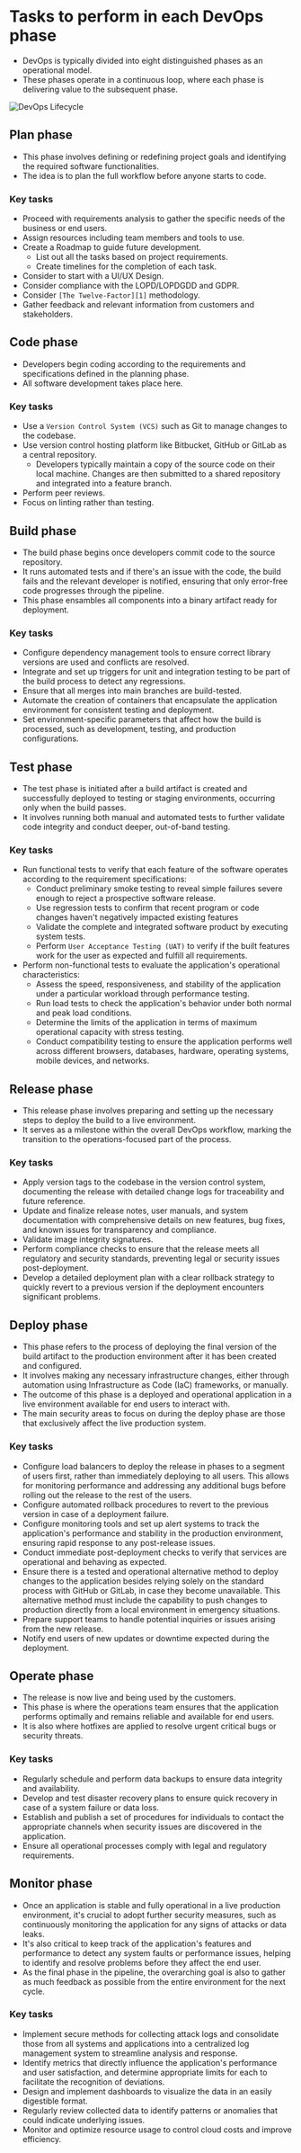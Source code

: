 # Tasks to perform in each DevOps phase

* DevOps is typically divided into eight distinguished phases as an operational model.
* These phases operate in a continuous loop, where each phase is delivering value to the subsequent phase.

![DevOps Lifecycle][1]

## Plan phase

* This phase involves defining or redefining project goals and identifying the required software functionalities.
* The idea is to plan the full workflow before anyone starts to code.

### Key tasks

* Proceed with requirements analysis to gather the specific needs of the business or end users.
* Assign resources including team members and tools to use.
* Create a Roadmap to guide future development.
  * List out all the tasks based on project requirements.
  * Create timelines for the completion of each task.
* Consider to start with a UI/UX Design.
* Consider compliance with the LOPD/LOPDGDD and GDPR.
* Consider `[The Twelve-Factor][1]` methodology.
* Gather feedback and relevant information from customers and stakeholders.

## Code phase

* Developers begin coding according to the requirements and specifications defined in the planning phase.
* All software development takes place here.

### Key tasks

* Use a `Version Control System (VCS)` such as Git to manage changes to the codebase.
* Use version control hosting platform like Bitbucket, GitHub or GitLab as a central repository.
  * Developers typically maintain a copy of the source code on their local machine. Changes are then submitted to a shared repository and integrated into a feature branch.
* Perform peer reviews.
* Focus on linting rather than testing.

## Build phase

* The build phase begins once developers commit code to the source repository.
* It runs automated tests and if there's an issue with the code, the build fails and the relevant developer is notified, ensuring that only error-free code progresses through the pipeline.
* This phase ensambles all components into a binary artifact ready for deployment.

### Key tasks

* Configure dependency management tools to ensure correct library versions are used and conflicts are resolved.
* Integrate and set up triggers for unit and integration testing to be part of the build process to detect any regressions.
* Ensure that all merges into main branches are build-tested.
* Automate the creation of containers that encapsulate the application environment for consistent testing and deployment.
* Set environment-specific parameters that affect how the build is processed, such as development, testing, and production configurations.

## Test phase

* The test phase is initiated after a build artifact is created and successfully deployed to testing or staging environments, occurring only when the build passes.
* It involves running both manual and automated tests to further validate code integrity and conduct deeper, out-of-band testing.

### Key tasks

* Run functional tests to verify that each feature of the software operates according to the requirement specifications:
  * Conduct preliminary smoke testing to reveal simple failures severe enough to reject a prospective software release.
  * Use regression tests to confirm that recent program or code changes haven't negatively impacted existing features
  * Validate the complete and integrated software product by executing system tests.
  * Perform `User Acceptance Testing (UAT)` to verify if the built features work for the user as expected and fulfill all requirements.
* Perform non-functional tests to evaluate the application's operational characteristics:
  * Assess the speed, responsiveness, and stability of the application under a particular workload through performance testing.
  * Run load tests to check the application's behavior under both normal and peak load conditions.
  * Determine the limits of the application in terms of maximum operational capacity with stress testing.
  * Conduct compatibility testing to ensure the application performs well across different browsers, databases, hardware, operating systems, mobile devices, and networks.

## Release phase

* This release phase involves preparing and setting up the necessary steps to deploy the build to a live environment.
* It serves as a milestone within the overall DevOps workflow, marking the transition to the operations-focused part of the process.

### Key tasks

* Apply version tags to the codebase in the version control system, documenting the release with detailed change logs for traceability and future reference.
* Update and finalize release notes, user manuals, and system documentation with comprehensive details on new features, bug fixes, and known issues for transparency and compliance.
* Validate image integrity signatures.
* Perform compliance checks to ensure that the release meets all regulatory and security standards, preventing legal or security issues post-deployment.
* Develop a detailed deployment plan with a clear rollback strategy to quickly revert to a previous version if the deployment encounters significant problems.

## Deploy phase

* This phase refers to the process of deploying the final version of the build artifact to the production environment after it has been created and configured.
* It involves making any necessary infrastructure changes, either through automation using Infrastructure as Code (IaC) frameworks, or manually.
* The outcome of this phase is a deployed and operational application in a live environment available for end users to interact with.
* The main security areas to focus on during the deploy phase are those that exclusively affect the live production system.

### Key tasks

* Configure load balancers to deploy the release in phases to a segment of users first, rather than immediately deploying to all users. This allows for monitoring performance and addressing any additional bugs before rolling out the release to the rest of the users.
* Configure automated rollback procedures to revert to the previous version in case of a deployment failure.
* Configure monitoring tools and set up alert systems to track the application's performance and stability in the production environment, ensuring rapid response to any post-release issues.
* Conduct immediate post-deployment checks to verify that services are operational and behaving as expected.
* Ensure there is a tested and operational alternative method to deploy changes to the application besides relying solely on the standard process with GitHub or GitLab, in case they become unavailable. This alternative method must include the capability to push changes to production directly from a local environment in emergency situations.
* Prepare support teams to handle potential inquiries or issues arising from the new release.
* Notify end users of new updates or downtime expected during the deployment.

## Operate phase

* The release is now live and being used by the customers.
* This phase is where the operations team ensures that the application performs optimally and remains reliable and available for end users.
* It is also where hotfixes are applied to resolve urgent critical bugs or security threats.

### Key tasks

* Regularly schedule and perform data backups to ensure data integrity and availability.
* Develop and test disaster recovery plans to ensure quick recovery in case of a system failure or data loss.
* Establish and publish a set of procedures for individuals to contact the appropriate channels when security issues are discovered in the application.
* Ensure all operational processes comply with legal and regulatory requirements.

## Monitor phase

* Once an application is stable and fully operational in a live production environment, it's crucial to adopt further security measures, such as continuously monitoring the application for any signs of attacks or data leaks.
* It's also critical to keep track of the application's features and performance to detect any system faults or performance issues, helping to identify and resolve problems before they affect the end user.
* As the final phase in the pipeline, the overarching goal is also to gather as much feedback as possible from the entire environment for the next cycle.

### Key tasks

* Implement secure methods for collecting attack logs and consolidate those from all systems and applications into a centralized log management system to streamline analysis and response.
* Identify metrics that directly influence the application's performance and user satisfaction, and determine appropriate limits for each to facilitate the recognition of deviations.
* Design and implement dashboards to visualize the data in an easily digestible format.
* Regularly review collected data to identify patterns or anomalies that could indicate underlying issues.
* Monitor and optimize resource usage to control cloud costs and improve efficiency.

[1]: /static/images/learning/devops-lifecycle.png
